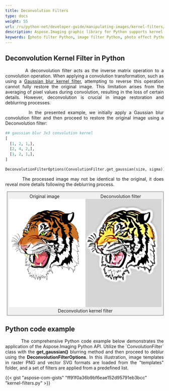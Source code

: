 ```yaml
---
title: Deconvolution Filters
type: docs
weight: 55
url: /ru/python-net/developer-guide/manipulating-images/kernel-filters/deconvolution-filter/
description: Aspose.Imaging graphic library for Python supports kernel filters such Convolution, Deconvolution as well as custom kernels.
keywords: [photo filter Python, image filter Python, photo effect Python, kernel filter, deconvolution filter, kernel matrix, convolution operation, custom kernel filter]
---
```


## Deconvolution Kernel Filter in Python

<p align='justify'>
&nbsp;&nbsp;&nbsp;&nbsp;&nbsp;&nbsp;&nbsp;&nbsp;
A deconvolution filter acts as the inverse matrix operation to a convolution operation. When applying a convolution transformation, such as using a <a href="../gaussian-blur-filter/">Gaussian blur kernel filter</a>, attempting to reverse this operation cannot fully restore the original image. This limitation arises from the averaging of pixel values during convolution, resulting in the loss of certain details. However, deconvolution is crucial in image restoration and deblurring processes.
</p>

<p align='justify'>
&nbsp;&nbsp;&nbsp;&nbsp;&nbsp;&nbsp;&nbsp;&nbsp;
In the presented example, we initially apply a Gaussian blur convolution filter and then proceed to restore the original image using a Deconvolution filter:
</p>

```python
## gaussian blur 3x3 convolution kernel
[
  [1, 2, 1,],
  [2, 4, 2,],
  [1, 2, 1,],
]
```

```python
DeconvolutionFilterOptions(ConvolutionFilter.get_gaussian(size, sigma))
```
<p align='justify'>
&nbsp;&nbsp;&nbsp;&nbsp;&nbsp;&nbsp;&nbsp;&nbsp;
The processed image may not be identical to the original, it does reveal more details following the deblurring process.
</p>

<style>
   .frame {
    border: 2px solid darkgray;
    padding: 5px;
    margin: 10px 0 5px 5px;
    background: #f0f0f0;
    align-items: center;
   }
   .marginauto {
    margin: 10px auto 20px;
    display: block;
   }
   .frame figcaption {
    margin: 0 auto;
    display: flex;
    flex-direction: row;
    justify-content: center;
   }
   .container {
    display: flex;
    flex-direction: row;
    align-items: center;
    justify-content: space-around;
   }
</style>

<figure class="frame">
<div class="container">
    <div>
        <figcaption>Original image</figcaption>
    </div>
    <div>
        <figcaption>Deconvolution filter</figcaption>
    </div>
</div>
<div class="container">
    <div>
        <img src="../template-vector-svg.webp" alt="Original vector image" width="793"/>
    </div>
    <div>
        <img src="./deconvolution-custom-kernel-filter-svg.webp" alt="Deconvolution Gaussian blur kernel filter in Python" width="793"/>
    </div>
</div>
<figcaption>Deconvolution kernel filter</figcaption>
</figure>

## Python code example

<p align='justify'>
&nbsp;&nbsp;&nbsp;&nbsp;&nbsp;&nbsp;&nbsp;&nbsp;
The comprehensive Python code example below demonstrates the application of the Aspose.Imaging Python API. Utilize the `ConvolutionFilter` class with the <strong>get_gaussian()</strong> blurring method and then proceed to deblur using the <strong>DeconvolutionFilterOptions</strong>. In this illustration, image templates in raster PNG and vector SVG formats are loaded from the "templates" folder, and a set of filters are applied from a predefined list.
</p>

{{< gist "aspose-com-gists" "ff91f0a36b9bf6eae152d95791eb3bcc" "kernel-filters.py" >}}
